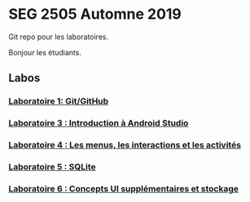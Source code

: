 # SEG 2505 Automne 2019

Git repo pour les laboratoires.


Bonjour les étudiants.

## Labos

### [Laboratoire 1: Git/GitHub](https://github.com/SEG2505-uottawa/Labs/Lab1_Git)

### [Laboratoire 3 : Introduction à Android Studio](https://gitpitch.com/cedric-c/seg2505_2017/laboratoire3)

### [Laboratoire 4 : Les menus, les interactions et les activités](https://gitpitch.com/cedric-c/seg2505_2017/laboratoire4)

### [Laboratoire 5 : SQLite](https://gitpitch.com/cedric-c/seg2505_2017/laboratoire5)

### [Laboratoire 6 : Concepts UI supplémentaires et stockage](https://gitpitch.com/cedric-c/seg2505_2017/laboratoire6)

